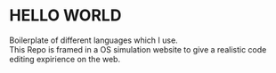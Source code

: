 # HELLO WORLD
Boilerplate of different languages which I use. <br>
This Repo is framed in a OS simulation website to give a realistic code editing expirience on the web.
